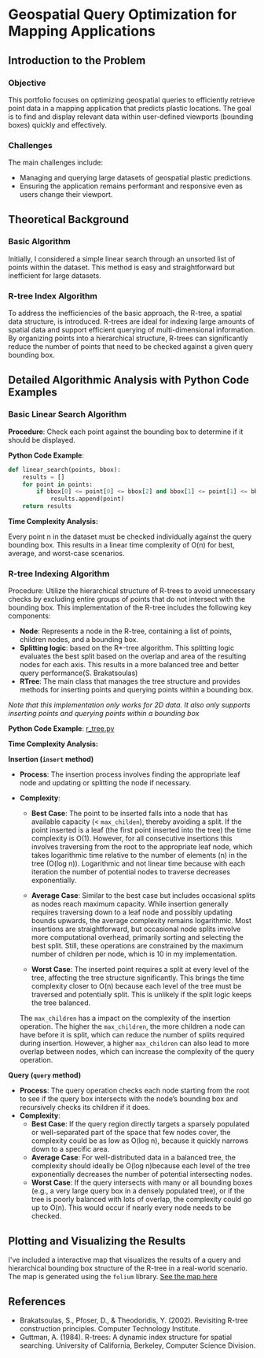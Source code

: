 # Geospatial Query Optimization for Mapping Applications

## Introduction to the Problem

### Objective

This portfolio focuses on optimizing geospatial queries to efficiently retrieve point data in a mapping application that predicts plastic locations. The goal is to find and display relevant data within user-defined viewports (bounding boxes) quickly and effectively.

### Challenges

The main challenges include:

- Managing and querying large datasets of geospatial plastic predictions.
- Ensuring the application remains performant and responsive even as users change their viewport.

## Theoretical Background

### Basic Algorithm

Initially, I considered a simple linear search through an unsorted list of points within the dataset. This method is easy and straightforward but inefficient for large datasets.

### R-tree Index Algorithm

To address the inefficiencies of the basic approach, the R-tree, a spatial data structure, is introduced. R-trees are ideal for indexing large amounts of spatial data and support efficient querying of multi-dimensional information. By organizing points into a hierarchical structure, R-trees can significantly reduce the number of points that need to be checked against a given query bounding box.

## Detailed Algorithmic Analysis with Python Code Examples

### Basic Linear Search Algorithm

**Procedure**: Check each point against the bounding box to determine if it should be displayed.

**Python Code Example**:

```python
def linear_search(points, bbox):
    results = []
    for point in points:
        if bbox[0] <= point[0] <= bbox[2] and bbox[1] <= point[1] <= bbox[3]:
            results.append(point)
    return results
```

**Time Complexity Analysis:**

Every point n in the dataset must be checked individually against the query bounding box. This results in a linear time complexity of O(n) for best, average, and worst-case scenarios.

### R-tree Indexing Algorithm

Procedure: Utilize the hierarchical structure of R-trees to avoid unnecessary checks by excluding entire groups of points that do not intersect with the bounding box.
This implementation of the R-tree includes the following key components:

- **Node**: Represents a node in the R-tree, containing a list of points, children nodes, and a bounding box.
- **Splitting logic**: based on the R\*-tree algorithm. This splitting logic evaluates the best split based on the overlap and area of the resulting nodes for each axis. This results in a more balanced tree and better query performance(S. Brakatsoulas)
- **RTree**: The main class that manages the tree structure and provides methods for inserting points and querying points within a bounding box.

_Note that this implementation only works for 2D data. It also only supports inserting points and querying points within a bounding box_

**Python Code Example**: [r_tree.py](../src/r_tree.py)

**Time Complexity Analysis:**

**Insertion (`insert` method)**

- **Process**: The insertion process involves finding the appropriate leaf node and updating or splitting the node if necessary.
- **Complexity**:

  - **Best Case**: The point to be inserted falls into a node that has available capacity (< `max_childen`), thereby avoiding a split. If the point inserted is a leaf (the first point inserted into the tree) the time complexity is O(1). However, for all consecutive insertions this involves traversing from the root to the appropriate leaf node, which takes logarithmic time relative to the number of elements (n) in the tree (O(log⁡ n)). Logarithmic and not linear time because with each iteration the number of potential nodes to traverse decreases exponentially.

  - **Average Case**: Similar to the best case but includes occasional splits as nodes reach maximum capacity. While insertion generally requires traversing down to a leaf node and possibly updating bounds upwards, the average complexity remains logarithmic. Most insertions are straightforward, but occasional node splits involve more computational overhead, primarily sorting and selecting the best split. Still, these operations are constrained by the maximum number of children per node, which is 10 in my implementation.

  - **Worst Case**: The inserted point requires a split at every level of the tree, affecting the tree structure significantly. This brings the time complexity closer to O(n) because each level of the tree must be traversed and potentially split. This is unlikely if the split logic keeps the tree balanced.

  The `max_children` has a impact on the complexity of the insertion operation. The higher the `max_children`, the more children a node can have before it is split, which can reduce the number of splits required during insertion. However, a higher `max_children` can also lead to more overlap between nodes, which can increase the complexity of the query operation.

**Query (`query` method)**

- **Process**: The query operation checks each node starting from the root to see if the query box intersects with the node’s bounding box and recursively checks its children if it does.
- **Complexity**:
  - **Best Case**: If the query region directly targets a sparsely populated or well-separated part of the space that few nodes cover, the complexity could be as low as O(log⁡ n), because it quickly narrows down to a specific area.
  - **Average Case**: For well-distributed data in a balanced tree, the complexity should ideally be O(log⁡ n)because each level of the tree exponentially decreases the number of potential intersecting nodes.
  - **Worst Case**: If the query intersects with many or all bounding boxes (e.g., a very large query box in a densely populated tree), or if the tree is poorly balanced with lots of overlap, the complexity could go up to O(n). This would occur if nearly every node needs to be checked.

## Plotting and Visualizing the Results

I've included a interactive map that visualizes the results of a query and hierarchical bounding box structure of the R-tree in a real-world scenario. The map is generated using the `folium` library.
[See the map here](plots/rtree_map_optimized.html)

## References

- Brakatsoulas, S., Pfoser, D., & Theodoridis, Y. (2002). Revisiting R-tree construction principles. Computer Technology Institute.
- Guttman, A. (1984). R-trees: A dynamic index structure for spatial searching. University of California, Berkeley, Computer Science Division.

